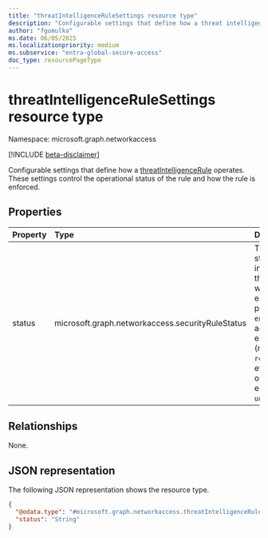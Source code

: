 ```yaml
---
title: "threatIntelligenceRuleSettings resource type"
description: "Configurable settings that define how a threat intelligence rule operates."
author: "fgomulka"
ms.date: 06/05/2025
ms.localizationpriority: medium
ms.subservice: "entra-global-secure-access"
doc_type: resourcePageType
---
```


# threatIntelligenceRuleSettings resource type

Namespace: microsoft.graph.networkaccess

[!INCLUDE [beta-disclaimer](../../includes/beta-disclaimer.md)]

Configurable settings that define how a [threatIntelligenceRule](../resources/networkaccess-threatintelligencerule.md) operates. These settings control the operational status of the rule and how the rule is enforced.


## Properties
|Property|Type|Description|
|:---|:---|:---|
|status|microsoft.graph.networkaccess.securityRuleStatus|The operational status of the threat intelligence rule that determines whether it is enforced. The possible values are: `enabled` (rule is active and enforced), `disabled` (rule is inactive), `reportOnly` (rule evaluates traffic but only logs without enforcing actions), `unknownFutureValue`.|

## Relationships
None.

## JSON representation
The following JSON representation shows the resource type.
<!-- {
  "blockType": "resource",
  "@odata.type": "microsoft.graph.networkaccess.threatIntelligenceRuleSettings"
}
-->
``` json
{
  "@odata.type": "#microsoft.graph.networkaccess.threatIntelligenceRuleSettings",
  "status": "String"
}
```

